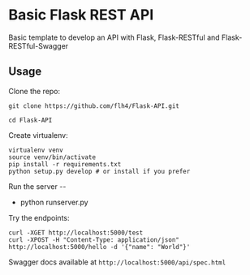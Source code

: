 Basic Flask REST API
====================

Basic template to develop an API with Flask, Flask-RESTful and
Flask-RESTful-Swagger

Usage
-----

Clone the repo:

    git clone https://github.com/flh4/Flask-API.git

    cd Flask-API

Create virtualenv:

    virtualenv venv
    source venv/bin/activate
    pip install -r requirements.txt
    python setup.py develop # or install if you prefer

Run the server --

  -  python runserver.py

Try the endpoints:

    curl -XGET http://localhost:5000/test
    curl -XPOST -H "Content-Type: application/json" http://localhost:5000/hello -d '{"name": "World"}'

Swagger docs available at `http://localhost:5000/api/spec.html`


